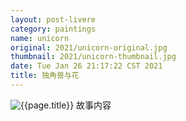 ```yaml
---
layout: post-livere
category: paintings
name: unicorn
original: 2021/unicorn-original.jpg
thumbnail: 2021/unicorn-thumbnail.jpg
date: Tue Jan 26 21:17:22 CST 2021
title: 独角兽与花
---
```


![{{page.title}}](/gallery/{{page.category}}/{{page.original}})
故事内容
